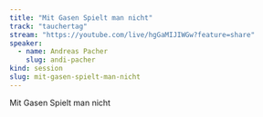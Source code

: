 ```yaml
---
title: "Mit Gasen Spielt man nicht"
track: "tauchertag"
stream: "https://youtube.com/live/hgGaMIJIWGw?feature=share"
speaker: 
  - name: Andreas Pacher
    slug: andi-pacher
kind: session
slug: mit-gasen-spielt-man-nicht
---
```


Mit Gasen Spielt man nicht